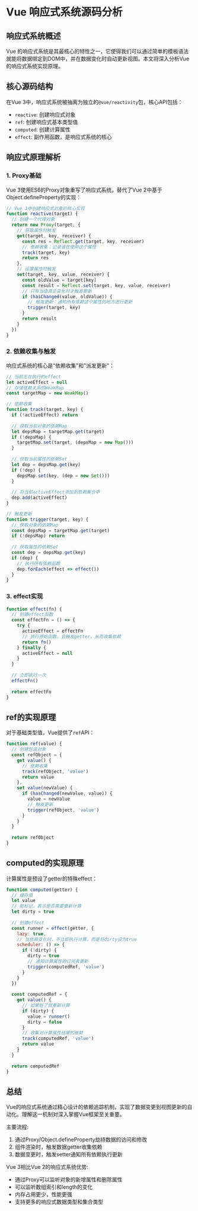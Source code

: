 # Vue 响应式系统源码分析

## 响应式系统概述

Vue 的响应式系统是其最核心的特性之一，它使得我们可以通过简单的模板语法就能将数据绑定到DOM中，并在数据变化时自动更新视图。本文将深入分析Vue的响应式系统实现原理。

## 核心源码结构

在Vue 3中，响应式系统被抽离为独立的`@vue/reactivity`包，核心API包括：

- `reactive`: 创建响应式对象
- `ref`: 创建响应式基本类型值
- `computed`: 创建计算属性
- `effect`: 副作用函数，是响应式系统的核心

## 响应式原理解析

### 1. Proxy基础

Vue 3使用ES6的Proxy对象重写了响应式系统，替代了Vue 2中基于Object.defineProperty的实现：

```js
// Vue 3中创建响应式对象的核心实现
function reactive(target) {
  // 创建一个代理对象
  return new Proxy(target, {
    // 获取属性时触发
    get(target, key, receiver) {
      const res = Reflect.get(target, key, receiver)
      // 依赖收集：记录谁在使用这个属性
      track(target, key)
      return res
    },
    // 设置属性时触发
    set(target, key, value, receiver) {
      const oldValue = target[key]
      const result = Reflect.set(target, key, value, receiver)
      // 只有当值真正变化时才触发更新
      if (hasChanged(value, oldValue)) {
        // 触发更新：通知所有依赖这个属性的地方进行更新
        trigger(target, key)
      }
      return result
    }
  })
}
```

### 2. 依赖收集与触发

响应式系统的核心是"依赖收集"和"派发更新"：

```js
// 当前正在执行的effect
let activeEffect = null
// 存储依赖关系的WeakMap
const targetMap = new WeakMap()

// 依赖收集
function track(target, key) {
  if (!activeEffect) return
  
  // 获取当前对象的依赖Map
  let depsMap = targetMap.get(target)
  if (!depsMap) {
    targetMap.set(target, (depsMap = new Map()))
  }
  
  // 获取当前属性的依赖Set
  let dep = depsMap.get(key)
  if (!dep) {
    depsMap.set(key, (dep = new Set()))
  }
  
  // 将当前activeEffect添加到依赖集合中
  dep.add(activeEffect)
}

// 触发更新
function trigger(target, key) {
  // 获取对象的依赖Map
  const depsMap = targetMap.get(target)
  if (!depsMap) return
  
  // 获取属性的依赖Set
  const dep = depsMap.get(key)
  if (dep) {
    // 执行所有依赖函数
    dep.forEach(effect => effect())
  }
}
```

### 3. effect实现

```js
function effect(fn) {
  // 创建effect函数
  const effectFn = () => {
    try {
      activeEffect = effectFn
      // 执行原始函数，会触发getter，从而收集依赖
      return fn()
    } finally {
      activeEffect = null
    }
  }
  
  // 立即执行一次
  effectFn()
  
  return effectFn
}
```

## ref的实现原理

对于基础类型值，Vue提供了`ref`API：

```js
function ref(value) {
  // 创建包装对象
  const refObject = {
    get value() {
      // 依赖收集
      track(refObject, 'value')
      return value
    },
    set value(newValue) {
      if (hasChanged(newValue, value)) {
        value = newValue
        // 触发更新
        trigger(refObject, 'value')
      }
    }
  }
  
  return refObject
}
```

## computed的实现原理

计算属性是预设了getter的特殊effect：

```js
function computed(getter) {
  // 缓存值
  let value
  // 脏标记，表示是否需要重新计算
  let dirty = true
  
  // 创建effect
  const runner = effect(getter, {
    lazy: true,
    // 当依赖变化时，不立即执行计算，而是将dirty设为true
    scheduler: () => {
      if (!dirty) {
        dirty = true
        // 通知计算属性的订阅者更新
        trigger(computedRef, 'value')
      }
    }
  })
  
  const computedRef = {
    get value() {
      // 如果脏了就重新计算
      if (dirty) {
        value = runner()
        dirty = false
      }
      // 收集对计算属性结果的依赖
      track(computedRef, 'value')
      return value
    }
  }
  
  return computedRef
}
```

## 总结

Vue的响应式系统通过精心设计的依赖追踪机制，实现了数据变更到视图更新的自动化。理解这一机制对深入掌握Vue框架至关重要。

主要流程:
1. 通过Proxy/Object.defineProperty劫持数据的访问和修改
2. 组件渲染时，触发数据getter收集依赖
3. 数据变更时，触发setter通知所有依赖执行更新

Vue 3相比Vue 2的响应式系统优势:
- 通过Proxy可以监听对象的新增属性和删除属性
- 可以监听数组索引和length的变化
- 内存占用更少，性能更强
- 支持更多的响应式数据类型和集合类型
